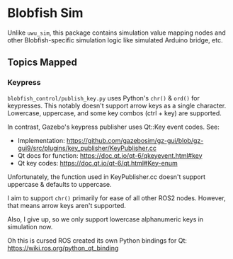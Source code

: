 # Blobfish Sim

Unlike `uwu_sim`, this package contains simulation value mapping nodes and other Blobfish-specific simulation logic like simulated Arduino bridge, etc.

## Topics Mapped

### Keypress

`blobfish_control/publish_key.py` uses Python's `chr()` & `ord()` for keypresses.
This notably doesn't support arrow keys as a single character. Lowercase, uppercase,
and some key combos (ctrl + key) are supported.

In contrast, Gazebo's keypress publisher uses Qt::Key event codes. See:
- Implementation: https://github.com/gazebosim/gz-gui/blob/gz-gui9/src/plugins/key_publisher/KeyPublisher.cc
- Qt docs for function: https://doc.qt.io/qt-6/qkeyevent.html#key
- Qt key codes: https://doc.qt.io/qt-6/qt.html#Key-enum

Unfortunately, the function used in KeyPublisher.cc doesn't support uppercase & defaults to uppercase.

I aim to support `chr()` primarily for ease of all other ROS2 nodes. However,
that means arrow keys aren't supported.

Also, I give up, so we only support lowercase alphanumeric keys in simulation now.

Oh this is cursed ROS created its own Python bindings for Qt: https://wiki.ros.org/python_qt_binding
